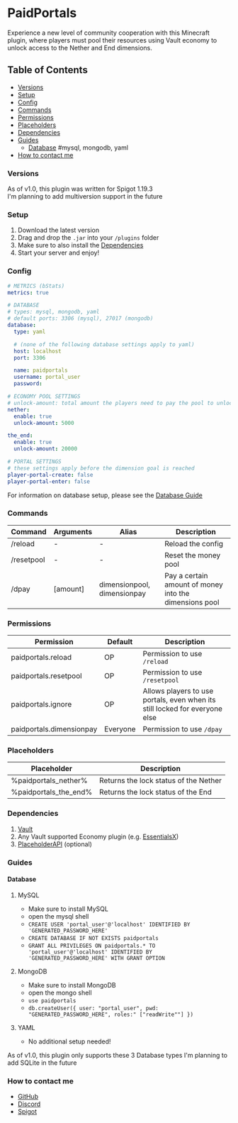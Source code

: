 # PaidPortals

Experience a new level of community cooperation with this Minecraft plugin,
where players must pool their resources using Vault economy to unlock access
to the Nether and End dimensions.

## Table of Contents

- [Versions](#ver)
- [Setup](#setup)
- [Config](#conf)
- [Commands](#cmd)
- [Permissions](#perms)
- [Placeholders](#placeholders)
- [Dependencies](#depend)
- [Guides](#guide)
  - [Database](#db) #mysql, mongodb, yaml
- [How to contact me](#contact)

### <a name="ver">Versions</a>

As of v1.0, this plugin was written for Spigot 1.19.3 \
I'm planning to add multiversion support in the future

### <a name="setup">Setup</a>

1. Download the latest version
2. Drag and drop the `.jar` into your `/plugins` folder
3. Make sure to also install the [Dependencies](#depend)
4. Start your server and enjoy!

### <a name="conf">Config</a>

```yaml
# METRICS (bStats)
metrics: true

# DATABASE
# types: mysql, mongodb, yaml
# default ports: 3306 (mysql), 27017 (mongodb)
database:
  type: yaml

  # (none of the following database settings apply to yaml)
  host: localhost
  port: 3306

  name: paidportals
  username: portal_user
  password:

# ECONOMY POOL SETTINGS
# unlock-amount: total amount the players need to pay the pool to unlock a dimension
nether:
  enable: true
  unlock-amount: 5000

the_end:
  enable: true
  unlock-amount: 20000

# PORTAL SETTINGS
# these settings apply before the dimension goal is reached
player-portal-create: false
player-portal-enter: false
```

For information on database setup, please see the [Database Guide](#db)

### <a name="cmd">Commands</a>

| Command     | Arguments | Alias                       | Description                                            |
|-------------|-----------|-----------------------------|--------------------------------------------------------|
| /reload     | -         | -                           | Reload the config                                      |
| /resetpool  | -         | -                           | Reset the money pool                                   |
| /dpay       | [amount]  | dimensionpool, dimensionpay | Pay a certain amount of money into the dimensions pool |

### <a name="perms">Permissions</a>

| Permission               | Default  | Description                                                                 |
|--------------------------|----------|-----------------------------------------------------------------------------|
| paidportals.reload       | OP       | Permission to use `/reload`                                                 |
| paidportals.resetpool    | OP       | Permission to use `/resetpool`                                              |
| paidportals.ignore       | OP       | Allows players to use portals, even when its still locked for everyone else |
| paidportals.dimensionpay | Everyone | Permission to use `/dpay`                                                   |

### <a name="placeholders">Placeholders</a>

| Placeholder           | Description                           |
|-----------------------|---------------------------------------|
| %paidportals_nether%  | Returns the lock status of the Nether |
| %paidportals_the_end% | Returns the lock status of the End    |

### <a name="depends">Dependencies</a>

1. [Vault](https://www.spigotmc.org/resources/vault.34315/)
2. Any Vault supported Economy plugin (e.g. [EssentialsX](https://www.spigotmc.org/resources/essentialsx.9089/))
3. [PlaceholderAPI](https://www.spigotmc.org/resources/placeholderapi.6245/) (optional)

### <a name="guide">Guides</a>

#### <a name="db">Database</a>

1. MySQL 
   - Make sure to install MySQL
   - open the mysql shell
   - `CREATE USER 'portal_user'@'localhost' IDENTIFIED BY 'GENERATED_PASSWORD_HERE'`
   - `CREATE DATABASE IF NOT EXISTS paidportals`
   - `GRANT ALL PRIVILEGES ON paidportals.* TO 'portal_user'@'localhost' IDENTIFIED BY 'GENERATED_PASSWORD_HERE' WITH GRANT OPTION`


2. MongoDB
   - Make sure to install MongoDB
   - open the mongo shell
   - `use paidportals`
   - `db.createUser({ user: "portal_user", pwd: "GENERATED_PASSWORD_HERE", roles:" ["readWrite""] })`


1. YAML
   - No additional setup needed!


As of v1.0, this plugin only supports these 3 Database types
I'm planning to add SQLite in the future

### <a name="contact">How to contact me</a>

- [GitHub](https://github.com/maurxce/PaidPortals/issues)
- [Discord](https://maurxce.dev/discord)
- [Spigot](https://www.spigotmc.org/members/2lewd4u.1670754/)